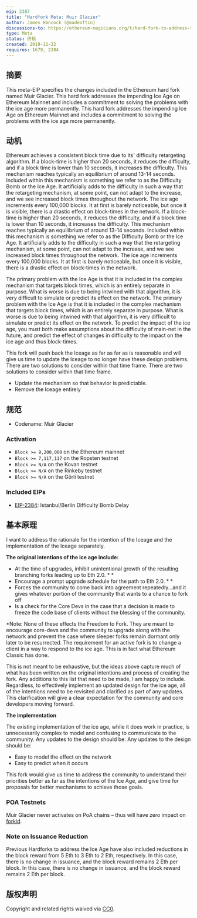 ```yaml
---
eip: 2387
title: "Hardfork Meta: Muir Glacier"
author: James Hancock (@madeoftin)
discussions-to: https://ethereum-magicians.org/t/hard-fork-to-address-the-ice-age-eip-2387
type: Meta
status: 终稿
created: 2019-11-22
requires: 1679, 2384
---
```


## 摘要

This meta-EIP specifies the changes included in the Ethereum hard fork named Muir Glacier. This hard fork addresses the impending Ice Age on Ethereum Mainnet and includes a commitment to solving the problems with the ice age more permanently. This hard fork addresses the impending Ice Age on Ethereum Mainnet and includes a commitment to solving the problems with the ice age more permanently.

## 动机

Ethereum achieves a consistent block time due to its' difficulty retargeting algorithm. If a block-time is higher than 20 seconds, it reduces the difficulty, and if a block time is lower than 10 seconds, it increases the difficulty. This mechanism reaches typically an equilibrium of around 13-14 seconds. Included within this mechanism is something we refer to as the Difficulty Bomb or the Ice Age. It artificially adds to the difficulty in such a way that the retargeting mechanism, at some point, can not adapt to the increase, and we see increased block times throughout the network. The ice age increments every 100,000 blocks. It at first is barely noticeable, but once it is visible, there is a drastic effect on block-times in the network. If a block-time is higher than 20 seconds, it reduces the difficulty, and if a block time is lower than 10 seconds, it increases the difficulty. This mechanism reaches typically an equilibrium of around 13-14 seconds. Included within this mechanism is something we refer to as the Difficulty Bomb or the Ice Age. It artificially adds to the difficulty in such a way that the retargeting mechanism, at some point, can not adapt to the increase, and we see increased block times throughout the network. The ice age increments every 100,000 blocks. It at first is barely noticeable, but once it is visible, there is a drastic effect on block-times in the network.

The primary problem with the Ice Age is that it is included in the complex mechanism that targets block times, which is an entirely separate in purpose. What is worse is due to being intwined with that algorithm, it is very difficult to simulate or predict its effect on the network. The primary problem with the Ice Age is that it is included in the complex mechanism that targets block times, which is an entirely separate in purpose. What is worse is due to being intwined with that algorithm, it is very difficult to simulate or predict its effect on the network. To predict the impact of the ice age, you must both make assumptions about the difficulty of main-net in the future, and predict the effect of changes in difficulty to the impact on the ice age and thus block-times.

This fork will push back the Iceage as far as far as is reasonable and will give us time to update the Iceage to no longer have these design problems. There are two solutions to consider within that time frame. There are two solutions to consider within that time frame.

 - Update the mechanism so that behavior is predictable.
 - Remove the Iceage entirely

## 规范

- Codename: Muir Glacier

### Activation
  - `Block >= 9,200,000` on the Ethereum mainnet
  - `Block >= 7,117,117` on the Ropsten testnet
  - `Block >= N/A` on the Kovan testnet
  - `Block >= N/A` on the Rinkeby testnet
  - `Block >= N/A` on the Görli testnet

### Included EIPs
  - [EIP-2384](./eip-2384.md): Istanbul/Berlin Difficulty Bomb Delay

## 基本原理

I want to address the rationale for the intention of the Iceage and the implementation of the Iceage separately.

**The original intentions of the ice age include:**

 - At the time of upgrades, inhibit unintentional growth of the resulting branching forks leading up to Eth 2.0. * *
 - Encourage a prompt upgrade schedule for the path to Eth 2.0. * *
 - Forces the community to come back into agreement repeatedly...and it gives whatever portion of the community that wants to a chance to fork off
 - Is a check for the Core Devs in the case that a decision is made to freeze the code base of clients without the blessing of the community.

*Note: None of these effects the Freedom to Fork. They are meant to encourage core-devs and the community to upgrade along with the network and prevent the case where sleeper forks remain dormant only later to be resurrected. The requirement for an active fork is to change a client in a way to respond to the ice age. This is in fact what Ethereum Classic has done.

This is not meant to be exhaustive, but the ideas above capture much of what has been written on the original intentions and process of creating the fork. Any additions to this list that need to be made, I am happy to include. Regardless, to effectively implement an updated design for the ice age, all of the intentions need to be revisited and clarified as part of any updates. This clarification will give a clear expectation for the community and core developers moving forward.

**The implementation**

The existing implementation of the ice age, while it does work in practice, is unnecessarily complex to model and confusing to communicate to the community. Any updates to the design should be: Any updates to the design should be:

 - Easy to model the effect on the network
 - Easy to predict when it occurs

This fork would give us time to address the community to understand their priorities better as far as the intentions of the Ice Age, and give time for proposals for better mechanisms to achieve those goals.

### POA Testnets

Muir Glacier never activates on PoA chains – thus will have zero impact on [forkid](./eip-2124.md).

### Note on Issuance Reduction

Previous Hardforks to address the Ice Age have also included reductions in the block reward from 5 Eth to 3 Eth to 2 Eth, respectively. In this case, there is no change in issuance, and the block reward remains 2 Eth per block. In this case, there is no change in issuance, and the block reward remains 2 Eth per block.

## 版权声明

Copyright and related rights waived via [CC0](../LICENSE.md).

